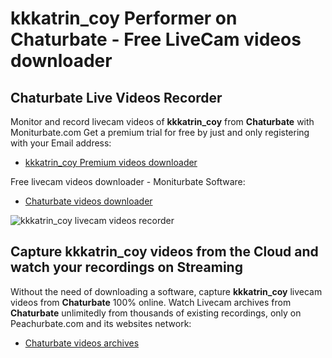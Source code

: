 # kkkatrin_coy Performer on Chaturbate - Free LiveCam videos downloader

## Chaturbate Live Videos Recorder

Monitor and record livecam videos of **kkkatrin_coy** from **Chaturbate** with Moniturbate.com
Get a premium trial for free by just and only registering with your Email address:
* [kkkatrin_coy Premium videos downloader](https://moniturbate.com/request-demo-licence-key.html)

Free livecam videos downloader - Moniturbate Software:
* [Chaturbate videos downloader](https://moniturbate.com/moniturbate-download-software.html)

![kkkatrin_coy livecam videos recorder](https://peachurnet.com/templates/moniturbate-software.png)


## Capture kkkatrin_coy videos from the Cloud and watch your recordings on Streaming

Without the need of downloading a software, capture **kkkatrin_coy** livecam videos from **Chaturbate** 100% online.
Watch Livecam archives from **Chaturbate** unlimitedly from thousands of existing recordings, only on Peachurbate.com and its websites network:
* [Chaturbate videos archives](https://peachurnet.com/)